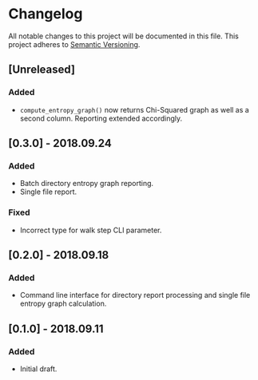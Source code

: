 Changelog
=========
All notable changes to this project will be documented in this file.
This project adheres to [Semantic Versioning](http://semver.org/).

## [Unreleased]
### Added
* `compute_entropy_graph()` now returns Chi-Squared graph as well as a second column. Reporting 
extended accordingly.


## [0.3.0] - 2018.09.24
### Added
* Batch directory entropy graph reporting.
* Single file report.

### Fixed
* Incorrect type for walk step CLI parameter.


## [0.2.0] - 2018.09.18
### Added
* Command line interface for directory report processing and single file entropy graph calculation.


## [0.1.0] - 2018.09.11
### Added
* Initial draft.
